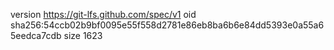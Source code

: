 version https://git-lfs.github.com/spec/v1
oid sha256:54ccb02b9bf0095e55f558d2781e86eb8ba6b6e84dd5393e0a55a65eedca7cdb
size 1623
